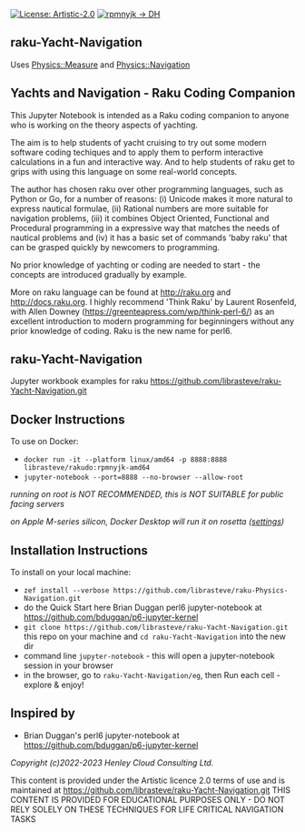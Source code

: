 [![License: Artistic-2.0](https://img.shields.io/badge/License-Artistic%202.0-0298c3.svg)](https://opensource.org/licenses/Artistic-2.0)
[![rpmnyjk -> DH](https://github.com/librasteve/raku-Yacht-Navigation/actions/workflows/rpmnyjk-weekly.yaml/badge.svg)](https://github.com/librasteve/raku-Yacht-Navigation/actions/workflows/rpmnyjk-weekly.yaml)

## raku-Yacht-Navigation
Uses [Physics::Measure](https://github.com/librasteve/raku-Physics-Measure) and [Physics::Navigation](https://github.com/librasteve/raku-Physics-Navigation)

## Yachts and Navigation - Raku Coding Companion

This Jupyter Notebook is intended as a Raku coding companion to anyone who is working on the theory aspects of yachting.

The aim is to help students of yacht cruising to try out some modern software coding techiques and to apply them to perform interactive calculations in a fun and interactive way. And to help students of raku get to grips with using this language on some real-world concepts.

The author has chosen raku over other programming languages, such as Python or Go, for a number of reasons: (i) Unicode makes it more natural to express nautical formulae, (ii) Rational numbers are more suitable for navigation problems, (iii) it combines Object Oriented, Functional and Procedural programming in a expressive way that matches the needs of nautical problems and (iv) it has a basic set of commands 'baby raku' that can be grasped quickly by newcomers to programming.

No prior knowledge of yachting or coding are needed to start - the concepts are introduced gradually by example.

More on raku language can be found at http://raku.org and http://docs.raku.org. I highly recommend 'Think Raku' by Laurent Rosenfeld, with Allen Downey (https://greenteapress.com/wp/think-perl-6/) as an excellent introduction to modern programming for beginningers without any prior knowledge of coding. Raku is the new name for perl6.

## raku-Yacht-Navigation
Jupyter workbook examples for raku https://github.com/librasteve/raku-Yacht-Navigation.git

## Docker Instructions
To use on Docker:
- ```docker run -it --platform linux/amd64 -p 8888:8888 librasteve/rakudo:rpmnyjk-amd64```
- ```jupyter-notebook --port=8888 --no-browser --allow-root```

_running on root is NOT RECOMMENDED, this is NOT SUITABLE for public facing servers_

_on Apple M-series silicon, Docker Desktop will run it on rosetta ([settings](https://levelup.gitconnected.com/docker-on-apple-silicon-mac-how-to-run-x86-containers-with-rosetta-2-4a679913a0d5))_

## Installation Instructions
To install on your local machine:
- ```zef install --verbose https://github.com/librasteve/raku-Physics-Navigation.git```
- do the Quick Start here Brian Duggan perl6 jupyter-notebook at <https://github.com/bduggan/p6-jupyter-kernel>
- ```git clone https://github.com/librasteve/raku-Yacht-Navigation.git``` this repo on your machine and ```cd raku-Yacht-Navigation``` into the new dir
- command line ```jupyter-notebook``` - this will open a jupyter-notebook session in your browser
- in the browser, go to ```raku-Yacht-Navigation/eg```, then Run each cell - explore & enjoy!

## Inspired by
* Brian Duggan's perl6 jupyter-notebook at <https://github.com/bduggan/p6-jupyter-kernel>

_Copyright (c)2022-2023 Henley Cloud Consulting Ltd._

This content is provided under the Artistic licence 2.0 terms of use and is maintained at https://github.com/librasteve/raku-Yacht-Navigation.git
THIS CONTENT IS PROVIDED FOR EDUCATIONAL PURPOSES ONLY - DO NOT RELY SOLELY ON THESE TECHNIQUES FOR LIFE CRITICAL NAVIGATION TASKS